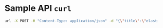 # Sample API `curl`

```bash
url -X POST -H "Content-Type: application/json" -d "{\"title\":\"elasticman\",\"tag\":\"action\",\"year\":\"2020\"}" http://localhost:8080/insert
```
